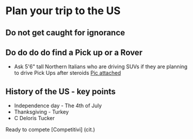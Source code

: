# Plan your trip to the US

## Do not get caught for ignorance 

## Do do do do find a Pick up or a Rover

* Ask 5'6" tall Northern Italians who are driving SUVs if they are planning to drive Pick Ups after steroids
	[Pic attached](https://i.pinimg.com/originals/ee/6b/36/ee6b36370aee93c93b07589cb065f5ab.png)

## History of the US - key points

* Independence day - The 4th of July
* Thanksgiving - Turkey
* C Deloris Tucker 

Ready to compete [Competitivi] (cit.)
